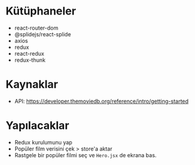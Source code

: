 # Kütüphaneler

- react-router-dom
- @splidejs/react-splide
- axios
- redux
- react-redux
- redux-thunk

# Kaynaklar

- API: https://developer.themoviedb.org/reference/intro/getting-started

# Yapılacaklar

- Redux kurulumunu yap
- Popüler film verisini çek > store'a aktar
- Rastgele bir popüler filmi seç ve `Hero.jsx` de ekrana bas.

